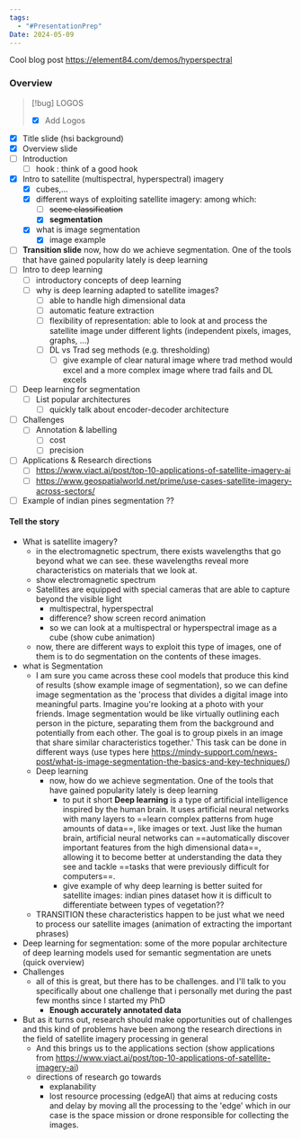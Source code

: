 ```yaml
---
tags:
  - "#PresentationPrep"
Date: 2024-05-09
---
```

Cool blog post https://element84.com/demos/hyperspectral
### Overview
>[!bug] LOGOS
>- [x] Add Logos
- [x] Title slide (hsi background)
- [x] Overview slide
- [ ] Introduction
	- [ ] hook : think of a good hook
- [x] Intro to satellite (multispectral, hyperspectral) imagery 
	- [x] cubes,...
	- [x] different ways of exploiting satellite imagery: among which: 
		- [ ] ~~scene classification~~
		- [x] **segmentation**
	- [x] what is image segmentation
		- [x] image example
- [ ] **Transition slide** now, how do we achieve segmentation. One of the tools that have gained popularity lately is deep learning
- [ ] Intro to deep learning
	- [ ] introductory concepts of deep learning
	- [ ] why is deep learning adapted to satellite images?
		- [ ] able to handle high dimensional data
		- [ ] automatic feature extraction
		- [ ] flexibility of representation: able to look at and process the satellite image under different lights (independent pixels, images, graphs, ...)
		- [ ] DL vs Trad seg methods (e.g. thresholding)
			- [ ] give example of clear natural image where trad method would excel and a more complex image where trad fails and DL excels
- [ ] Deep learning for segmentation
	- [ ] List popular architectures
		- [ ] quickly talk about encoder-decoder architecture
- [ ] Challenges
	- [ ] Annotation & labelling 
		- [ ] cost 
		- [ ] precision
- [ ] Applications & Research directions
	- [ ] https://www.viact.ai/post/top-10-applications-of-satellite-imagery-ai
	- [ ] https://www.geospatialworld.net/prime/use-cases-satellite-imagery-across-sectors/
- [ ] Example of indian pines segmentation ??

#### Tell the story
- What is satellite imagery?
	- in the electromagnetic spectrum, there exists wavelengths that go beyond what we can see. these wavelengths reveal more characteristics on materials that we look at. 
	- show electromagnetic spectrum
	- Satellites are equipped with special cameras that are able to capture beyond the visible light 
		- multispectral, hyperspectral
		- difference? show screen record animation
		- so we can look at a multispectral or hyperspectral image as a cube (show cube animation)
	- now, there are different ways to exploit this type of images, one of them is to do segmentation on the contents of these images.
- what is Segmentation 
	- I am sure you came across these cool models that produce this kind of results (show example image of segmentation), so we can define image segmentation as the 'process that divides a digital image into meaningful parts. Imagine you're looking at a photo with your friends. Image segmentation would be like virtually outlining each person in the picture, separating them from the background and potentially from each other. The goal is to group pixels in an image that share similar characteristics together.' This task can be done in different ways (use types here https://mindy-support.com/news-post/what-is-image-segmentation-the-basics-and-key-techniques/)
	- Deep learning
		- now, how do we achieve segmentation. One of the tools that have gained popularity lately is deep learning
			- to put it short **Deep learning** is a type of artificial intelligence inspired by the human brain. It uses artificial neural networks with many layers to ==learn complex patterns from huge amounts of data==, like images or text. Just like the human brain, artificial neural networks can ==automatically discover important features from the high dimensional data==, allowing it to become better at understanding the data they see and tackle ==tasks that were previously difficult for computers==.
			- give example of why deep learning is better suited for satellite images: indian pines dataset how it is difficult to differentiate between types of vegetation??
	- TRANSITION these characteristics happen to be just what we need to process our satellite images (animation of extracting the important phrases)
- Deep learning for segmentation: some of the more popular architecture of deep learning models used for semantic segmentation are unets (quick overview)
- Challenges 
	- all of this is great, but there has to be challenges. and I'll talk to you specifically about one challenge that i personally met during the past few months since I started my PhD
		- **Enough accurately annotated data**
- But as it turns out, research should make opportunities out of challenges and this kind of problems have been among the research directions in the field of satellite imagery processing in general 
	- And this brings us to the applications section (show applications from https://www.viact.ai/post/top-10-applications-of-satellite-imagery-ai)
	- directions of research go towards
		- explanability
		- lost resource processing (edgeAI) that aims at reducing costs and delay by moving all the processing to the 'edge' which in our case is the space mission or drone responsible for collecting the images. 